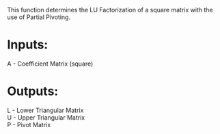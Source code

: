This function determines the LU Factorization of a square matrix with the use of Partial Pivoting.

# Inputs:
A - Coefficient Matrix (square)

# Outputs:
L - Lower Triangular Matrix  
U - Upper Triangular Matrix  
P - Pivot Matrix  
